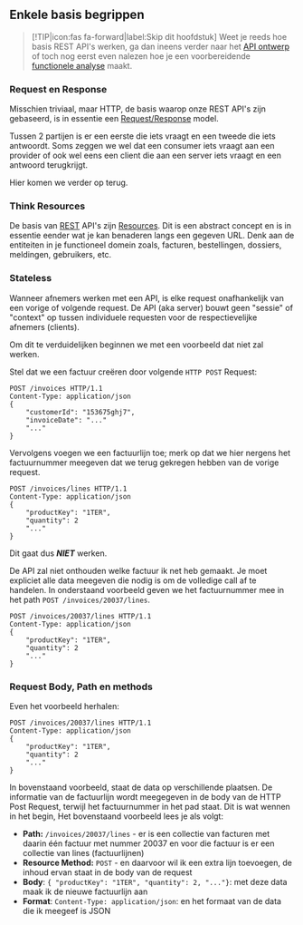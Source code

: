 ## Enkele basis begrippen

>[!TIP|icon:fas fa-forward|label:Skip dit hoofdstuk]
> Weet je reeds hoe basis REST API's werken, ga dan ineens verder naar het [API ontwerp](/content/designers/design) of toch nog eerst even nalezen hoe je een voorbereidende [functionele analyse](/content/designers/analysis) maakt.

### Request en Response

Misschien triviaal, maar HTTP, de basis waarop onze REST API's zijn gebaseerd, is in essentie een [Request/Response](https://en.wikipedia.org/wiki/Request%E2%80%93response) model.

Tussen 2 partijen is er een eerste die iets vraagt en een tweede die iets antwoordt. Soms zeggen we wel dat een consumer iets vraagt aan een provider of ook wel eens een client die aan een server iets vraagt en een antwoord terugkrijgt.

Hier komen we verder op terug.

### Think Resources

De basis van [REST](https://en.wikipedia.org/wiki/Representational_state_transfer) API's zijn [Resources](https://github.com/digipolisantwerpdocumentation/api-requirements#rest-introductie). Dit is een abstract concept en is in essentie eender wat je kan benaderen langs een gegeven URL. Denk aan de entiteiten in je functioneel domein zoals, facturen, bestellingen, dossiers, meldingen, gebruikers, etc.

### Stateless

Wanneer afnemers werken met een API, is elke request onafhankelijk van een vorige of volgende request. De API (aka server) bouwt geen "sessie" of "context" op tussen individuele requesten voor de respectievelijke afnemers (clients).

Om dit te verduidelijken beginnen we met een voorbeeld dat niet zal werken.

Stel dat we een factuur creëren door volgende `HTTP POST` Request:

``` http
POST /invoices HTTP/1.1
Content-Type: application/json
{
    "customerId": "153675ghj7",
    "invoiceDate": "..."
    "..."
}
```

Vervolgens voegen we een factuurlijn toe; merk op dat we hier nergens het factuurnummer meegeven dat we terug gekregen hebben van de vorige request.

``` http
POST /invoices/lines HTTP/1.1
Content-Type: application/json
{
    "productKey": "1TER",
    "quantity": 2
    "..."
}
```

Dit gaat dus __*NIET*__ werken.

De API zal niet onthouden welke factuur ik net heb gemaakt. Je moet expliciet alle data meegeven die nodig is om de volledige call af te handelen. In onderstaand voorbeeld geven we het factuurnummer mee in het path `POST /invoices/20037/lines`.

``` http
POST /invoices/20037/lines HTTP/1.1
Content-Type: application/json
{
    "productKey": "1TER",
    "quantity": 2
    "..."
}
```

### Request Body, Path en methods

Even het voorbeeld herhalen:

``` http
POST /invoices/20037/lines HTTP/1.1
Content-Type: application/json
{
    "productKey": "1TER",
    "quantity": 2
    "..."
}
```

In bovenstaand voorbeeld, staat de data op verschillende plaatsen. De informatie van de factuurlijn wordt meegegeven in de body van de HTTP Post Request, terwijl het factuurnummer in het pad staat. Dit is wat wennen in het begin, Het bovenstaand voorbeeld lees je als volgt:

- **Path:** `/invoices/20037/lines` - er is een collectie van facturen met daarin één factuur met nummer 20037 en voor die factuur is er een collectie van lines (factuurlijnen)
- **Resource Method:** `POST` - en daarvoor wil ik een extra lijn toevoegen, de inhoud ervan staat in de body van de request
- **Body**: `{ "productKey": "1TER", "quantity": 2, "..."}`: met deze data maak ik de nieuwe factuurlijn aan
- **Format**: `Content-Type: application/json`: en het formaat van de data die ik meegeef is JSON
